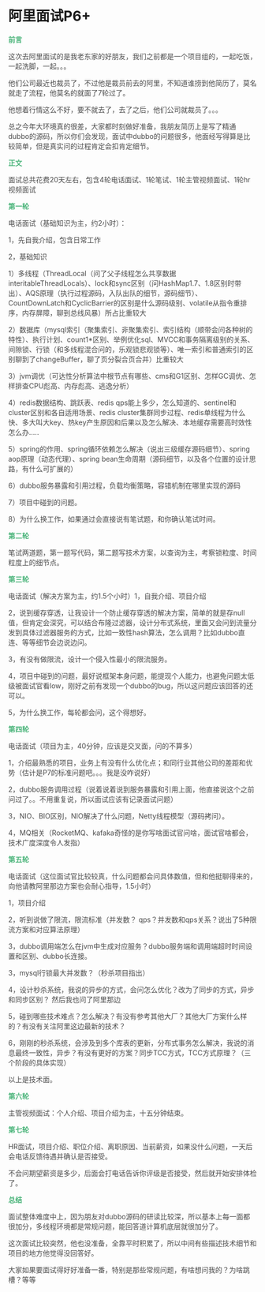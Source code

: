 # 阿里面试P6+

**<font style="color:rgb(72, 179, 120);">前言</font>**

<font style="color:rgb(74, 74, 74);">这次去阿里面试的是我老东家的好朋友，我们之前都是一个项目组的，一起吃饭，一起洗脚，一起。。。</font>

<font style="color:rgb(74, 74, 74);">他们公司最近也裁员了，不过他是裁员前去的阿里，不知道谁捞到他简历了，莫名就走了流程，他莫名的就面了7轮过了。</font>

<font style="color:rgb(74, 74, 74);">他想着行情这么不好，要不就去了，去了之后，他们公司就裁员了。。。</font>

<font style="color:rgb(74, 74, 74);">总之今年大环境真的很差，大家都时刻做好准备，我朋友简历上是写了精通dubbo的源码，所以你们会发现，面试中dubbo的问题很多，他面经写得算是比较简单，但是真实问的过程肯定会扣肯定细节。</font>

**<font style="color:rgb(72, 179, 120);">正文</font>**

<font style="color:rgb(74, 74, 74);">面试总共花费20天左右，包含4轮电话面试、1轮笔试、1轮主管视频面试、1轮hr视频面试</font>

**<font style="color:rgb(72, 179, 120);">第一轮</font>**

<font style="color:rgb(74, 74, 74);">电话面试（基础知识为主，约2小时）：</font>

<font style="color:rgb(74, 74, 74);">1，先自我介绍，包含日常工作</font>

<font style="color:rgb(74, 74, 74);">2，基础知识</font>

<font style="color:rgb(74, 74, 74);"> 1）多线程（ThreadLocal（问了父子线程怎么共享数据 interitableThreadLocals）、lock和sync区别（问HashMap1.7、1.8区别时带出）、AQS原理（执行过程源码，入队出队的细节，源码细节）、CountDownLatch和CyclicBarrier的区别是什么源码级别、volatile从指令重排序，内存屏障，聊到总线风暴）所占比重较大</font>

<font style="color:rgb(74, 74, 74);"> 2）数据库（mysql索引（聚集索引、非聚集索引、索引结构（顺带会问各种树的特性）、执行计划、count1*区别、举例优化sql、MVCC和事务隔离级别的关系、间隙锁、行锁（和多线程混合问的，乐观锁悲观锁等）、唯一索引和普通索引的区别聊到了changeBuffer，聊了页分裂合页合并）比重较大</font>

<font style="color:rgb(74, 74, 74);"> 3）jvm调优（可达性分析算法中根节点有哪些、cms和G1区别、怎样GC调优、怎样排查CPU彪高、内存彪高、逃逸分析）</font>

<font style="color:rgb(74, 74, 74);"> 4）redis数据结构、跳跃表、redis qps能上多少，怎么知道的、sentinel和cluster区别和各自适用场景、redis cluster集群同步过程、redis单线程为什么快、多大叫大key、热key产生原因和后果以及怎么解决、本地缓存需要高时效性怎么办.....</font>

<font style="color:rgb(74, 74, 74);"> 5）spring的作用、spring循环依赖怎么解决（说出三级缓存源码细节）、spring aop原理（动态代理）、spring bean生命周期（源码细节，以及各个位置的设计思路，有什么可扩展的）</font>

<font style="color:rgb(74, 74, 74);"> 6）dubbo服务暴露和引用过程，负载均衡策略，容错机制在哪里实现的源码</font>

<font style="color:rgb(74, 74, 74);"> 7）项目中碰到的问题。</font>

<font style="color:rgb(74, 74, 74);"> 8）为什么换工作，如果通过会直接说有笔试题，和你确认笔试时间。</font>

**<font style="color:rgb(72, 179, 120);">第二轮</font>**

<font style="color:rgb(74, 74, 74);">笔试两道题，第一题写代码，第二题写技术方案，以查询为主，考察锁粒度、时间粒度上的细节点。</font>

**<font style="color:rgb(72, 179, 120);">第三轮</font>**

<font style="color:rgb(74, 74, 74);">电话面试（解决方案为主，约1.5个小时）1，自我介绍、项目介绍</font>

<font style="color:rgb(74, 74, 74);">2，说到缓存穿透，让我设计一个防止缓存穿透的解决方案，简单的就是存null值，但肯定会深究，可以结合布隆过滤器，设计分布式系统，里面又会问到流量分发到具体过滤器服务的方式，比如一致性hash算法，怎么调用？比如dubbo直连、等等细节会边说边问。</font>

<font style="color:rgb(74, 74, 74);">3，有没有做限流，设计一个侵入性最小的限流服务。</font>

<font style="color:rgb(74, 74, 74);">4，项目中碰到的问题，最好说框架本身问题，能提现个人能力，也避免问题太低级被面试官看low，刚好之前有发现一个dubbo的bug，所以这问题应该回答的还可以。</font>

<font style="color:rgb(74, 74, 74);">5，为什么换工作，每轮都会问，这个得想好。</font>

**<font style="color:rgb(72, 179, 120);">第四轮</font>**

<font style="color:rgb(74, 74, 74);">电话面试（项目为主，40分钟，应该是交叉面，问的不算多）</font>

<font style="color:rgb(74, 74, 74);">1，介绍最熟悉的项目，业务上有没有什么优化点；和同行业其他公司的差距和优势（估计是P7的标准问题吧。。。我是没咋说好）</font>

<font style="color:rgb(74, 74, 74);">2，dubbo服务调用过程（说着说着说到服务暴露和引用上面，他直接说这个之前问过了。。不用重复说，所以面试应该有记录面试问题）</font>

<font style="color:rgb(74, 74, 74);">3，NIO、BIO区别，NIO解决了什么问题，Netty线程模型（源码拷问）。</font>

<font style="color:rgb(74, 74, 74);">4，MQ相关（RocketMQ、kafaka奇怪的是你写啥面试官问啥，面试官啥都会，技术广度深度令人发指）</font>

**<font style="color:rgb(72, 179, 120);">第五轮</font>**

<font style="color:rgb(74, 74, 74);">电话面试（这位面试官比较较真，什么问题都会问具体数值，但和他挺聊得来的，向他请教阿里那边方案也会耐心指导，1.5小时）</font>

<font style="color:rgb(74, 74, 74);">1，项目介绍</font>

<font style="color:rgb(74, 74, 74);">2，听到说做了限流，限流标准（并发数？ qps？并发数和qps关系？说出了5种限流方案和对应算法原理）</font>

<font style="color:rgb(74, 74, 74);">3，dubbo调用端怎么在jvm中生成对应服务？dubbo服务端和调用端超时时间设置和区别、dubbo长连接。</font>

<font style="color:rgb(74, 74, 74);">3，mysql行锁最大并发数？（秒杀项目指出）</font>

<font style="color:rgb(74, 74, 74);">4，设计秒杀系统，我说的异步的方式，会问怎么优化？改为了同步的方式，异步和同步区别？ 然后我也问了阿里那边</font>

<font style="color:rgb(74, 74, 74);">5，碰到哪些技术难点？怎么解决？有没有参考其他大厂？其他大厂方案什么样的？有没有关注阿里这边最新的技术？</font>

<font style="color:rgb(74, 74, 74);">6，刚刚的秒杀系统，会涉及到多个库表的更新，分布式事务怎么解决，我说的消息最终一致性，异步？有没有更好的方案？同步TCC方式，TCC方式原理？（三个阶段的具体实现）</font>

<font style="color:rgb(74, 74, 74);">以上是技术面。</font>

**<font style="color:rgb(72, 179, 120);">第六轮</font>**

<font style="color:rgb(74, 74, 74);">主管视频面试：个人介绍、项目介绍为主，十五分钟结束。</font>

**<font style="color:rgb(72, 179, 120);">第七轮</font>**

<font style="color:rgb(74, 74, 74);">HR面试，项目介绍、职位介绍、离职原因、当前薪资，如果没什么问题，一天后会电话反馈待遇并确认是否接受。</font>

<font style="color:rgb(74, 74, 74);">不会问期望薪资是多少，后面会打电话告诉你评级是否接受，然后就开始安排体检了。</font>

**<font style="color:rgb(72, 179, 120);">总结</font>**

<font style="color:rgb(74, 74, 74);">面试整体难度中上，因为朋友对dubbo源码的研读比较深，所以基本上每一面都很加分，多线程环境都是常规问题，能回答道计算机底层就很加分了。</font>

<font style="color:rgb(74, 74, 74);">这次面试比较突然，他也没准备，全靠平时积累了，所以中间有些描述技术细节和项目的地方他觉得没回答好。</font>

<font style="color:rgb(74, 74, 74);">大家如果要面试得好好准备一番，特别是那些常规问题，有啥想问我的？为啥跳槽？等等</font>
